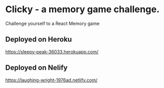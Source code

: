 # Clicky - a memory game challenge.
Challenge yourself to a React Memory game 




## Deployed on Heroku
https://sleepy-peak-36033.herokuapp.com/

## Deployed on Nelify 
https://laughing-wright-1976ad.netlify.com/